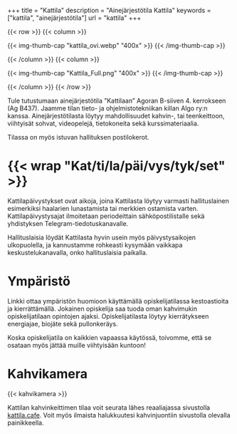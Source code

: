 +++
title = "Kattila"
description = "Ainejärjestötila Kattila"
keywords = ["kattila", "ainejärjestötila"]
url = "kattila"
+++

{{< row >}}
{{< column >}}

{{< img-thumb-cap "kattila_ovi.webp" "400x" >}}
{{< /img-thumb-cap >}}

{{< /column >}}
{{< column >}}

{{< img-thumb-cap "Kattila_Full.png" "400x" >}}
{{< /img-thumb-cap >}}

{{< /column >}}
{{< /row >}}

Tule tutustumaan ainejärjestötila ”Kattilaan” Agoran
B-siiven 4. kerrokseen (Ag B437). Jaamme tilan tieto- ja
ohjelmistotekniikan killan Algo ry:n kanssa. Ainejärjestötilasta
löytyy mahdollisuudet kahvin-, tai teenkeittoon, viihtyisät sohvat,
videopelejä, tietokoneita sekä kurssimateriaalia.

Tilassa on myös istuvan hallituksen postilokerot.

# {{< wrap "Kat/ti/la/päi/vys/tyk/set" >}}

Kattilapäivystykset ovat aikoja, joina Kattilasta löytyy varmasti
hallituslainen esimerkiksi haalarien lunastamista tai merkkien
ostamista varten. Kattilapäivystysajat ilmoitetaan periodeittain
sähköpostilistalle sekä yhdistyksen Telegram-tiedotuskanavalle.

Hallituslaisia löydät Kattilasta hyvin usein myös päivystysaikojen
ulkopuolella, ja kannustamme rohkeasti kysymään vaikkapa
keskustelukanavalla, onko hallituslaisia paikalla.

# Ympäristö

Linkki ottaa ympäristön huomioon käyttämällä opiskelijatilassa
kestoastioita ja kierrättämällä. Jokainen opiskelija saa tuoda oman
kahvimukin opiskelijatilaan opintojen ajaksi. Opiskelijatilasta löytyy
kierrätykseen energiajae, biojäte sekä pullonkeräys.

Koska opiskelijatila on kaikkien vapaassa käytössä, toivomme, että se
osataan myös jättää muille viihtyisään kuntoon!

# Kahvikamera

{{< kahvikamera >}}

Kattilan kahvinkeittimen tilaa voit seurata lähes reaaliajassa
sivustolla [kattila.cafe](https://kattila.cafe/). Voit myös ilmaista
halukkuutesi kahvinjuontiin sivustolla olevalla painikkeella.
